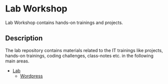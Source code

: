 # Lab Workshop

Lab Workshop contains hands-on trainings and projects.

## Description

The lab repository contains materials related to the IT trainings like projects, hands-on trainings, coding challenges, class-notes etc. in the following main areas.

- [Lab](./Lab/README.md)
    - [Wordpress](./Lab/Wordpess.md)